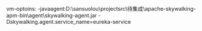 vm-optoins:
   -javaagent:D:\sansuolou\projectsrc\待集成\apache-skywalking-apm-bin\agent\skywalking-agent.jar
-Dskywalking.agent.service_name=eureka-service